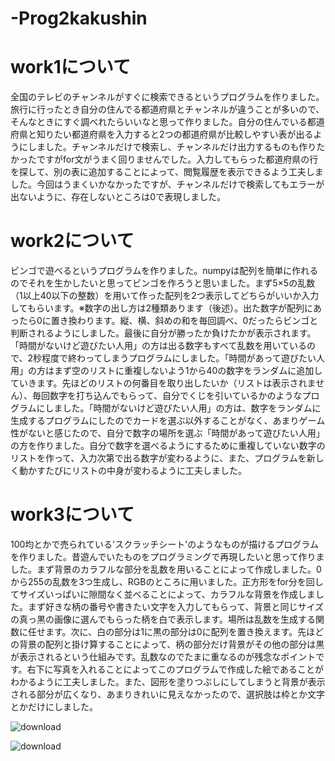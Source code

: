 # -Prog2kakushin

# work1について

全国のテレビのチャンネルがすぐに検索できるというプログラムを作りました。旅行に行ったとき自分の住んでる都道府県とチャンネルが違うことが多いので、そんなときにすぐ調べれたらいいなと思って作りました。自分の住んでいる都道府県と知りたい都道府県を入力すると2つの都道府県が比較しやすい表が出るようにしました。チャンネルだけで検索し、チャンネルだけ出力するものも作りたかったですがfor文がうまく回りませんでした。入力してもらった都道府県の行を探して、別の表に追加することによって、閲覧履歴を表示できるよう工夫しました。今回はうまくいかなかったですが、チャンネルだけで検索してもエラーが出ないように、存在しないところは0で表現しました。

# work2について

ビンゴで遊べるというプログラムを作りました。numpyは配列を簡単に作れるのでそれを生かしたいと思ってビンゴを作ろうと思いました。まず5×5の乱数（1以上40以下の整数）を用いて作った配列を2つ表示してどちらがいいか入力してもらいます。※数字の出し方は2種類あります（後述）。出た数字が配列にあったら0に置き換わります。縦、横、斜めの和を毎回調べ、0だったらビンゴと判断されるようにしました。最後に自分が勝ったか負けたかが表示されます。「時間がないけど遊びたい人用」の方は出る数字もすべて乱数を用いているので、2秒程度で終わってしまうプログラムにしました。「時間があって遊びたい人用」の方はまず空のリストに重複しないよう1から40の数字をランダムに追加していきます。先ほどのリストの何番目を取り出したいか（リストは表示されません）、毎回数字を打ち込んでもらって、自分でくじを引いているかのようなプログラムにしました。「時間がないけど遊びたい人用」の方は、数字をランダムに生成するプログラムにしたのでカードを選ぶ以外することがなく、あまりゲーム性がないと感じたので、自分で数字の場所を選ぶ「時間があって遊びたい人用」の方を作りました。自分で数字を選べるようにするために重複していない数字のリストを作って、入力次第で出る数字が変わるように、また、プログラムを新しく動かすたびにリストの中身が変わるように工夫しました。

# work3について

100均とかで売られている'スクラッチシート'のようなものが描けるプログラムを作りました。昔遊んでいたものをプログラミングで再現したいと思って作りました。まず背景のカラフルな部分を乱数を用いることによって作成しました。0から255の乱数を3つ生成し、RGBのところに用いました。正方形をfor分を回してサイズいっぱいに隙間なく並べることによって、カラフルな背景を作成しました。まず好きな柄の番号や書きたい文字を入力してもらって、背景と同じサイズの真っ黒の画像に選んでもらった柄を白で表示します。場所は乱数を生成する関数に任せます。次に、白の部分は1に黒の部分は0に配列を置き換えます。先ほどの背景の配列と掛け算することによって、柄の部分だけ背景がその他の部分は黒が表示されるという仕組みです。乱数なのでたまに重なるのが残念なポイントです。右下に写真を入れることによってこのプログラムで作成した絵であることがわかるように工夫しました。また、図形を塗りつぶしにしてしまうと背景が表示される部分が広くなり、あまりきれいに見えなかったので、選択肢は枠とか文字とかだけにしました。

![download](https://github.com/moriuchi-lab/-Prog2kakushin/assets/153468325/dd500c77-dcb5-419a-92f4-4064a352dfab)

![download](https://github.com/moriuchi-lab/-Prog2kakushin/assets/153468325/2ca50bcb-2033-4846-a8aa-002c14053a6f)
